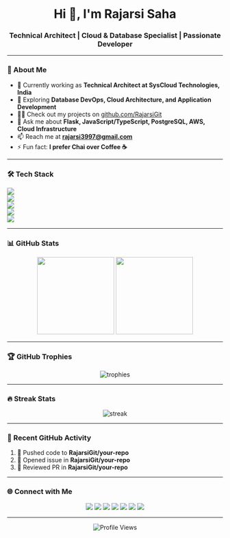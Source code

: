 <h1 align="center">Hi 👋, I'm Rajarsi Saha</h1>
<h3 align="center">Technical Architect | Cloud & Database Specialist | Passionate Developer</h3>

---

### 🚀 About Me
- 💼 Currently working as **Technical Architect at SysCloud Technologies, India**
- 🌱 Exploring **Database DevOps, Cloud Architecture, and Application Development**
- 👨‍💻 Check out my projects on [github.com/RajarsiGit](https://github.com/RajarsiGit)
- 💬 Ask me about **Flask, JavaScript/TypeScript, PostgreSQL, AWS, Cloud Infrastructure**
- 📫 Reach me at **rajarsi3997@gmail.com**
- ⚡ Fun fact: **I prefer Chai over Coffee ☕**

---

### 🛠️ Tech Stack
<p>
  <!-- Programming Languages -->
  <img src="https://skillicons.dev/icons?i=python,js,ts,java,cpp,c,php" />
  </br>
  <!-- Frameworks & Tools -->
  <img src="https://skillicons.dev/icons?i=flask,nodejs,dotnet,express,opencv" />
  </br>
  <!-- Databases -->
  <img src="https://skillicons.dev/icons?i=postgres,mysql,mongodb,oracle,hive,hadoop" />
  </br>
  <!-- Cloud & DevOps -->
  <img src="https://skillicons.dev/icons?i=aws,azure,terraform,git,linux" />
  </br>
  <!-- Design -->
  <img src="https://skillicons.dev/icons?i=photoshop,illustrator" />
</p>

---

### 📊 GitHub Stats
<p align="center">
  <img height="180em" src="https://github-readme-stats.vercel.app/api?username=rajarsigit&show_icons=true&theme=tokyonight" />
  <img height="180em" src="https://github-readme-stats.vercel.app/api/top-langs/?username=rajarsigit&layout=compact&theme=tokyonight" />
</p>

---

### 🏆 GitHub Trophies
<p align="center">
  <img src="https://github-profile-trophy.vercel.app/?username=rajarsigit&theme=onedark&margin-w=15&margin-h=15&row=1&column=6" alt="trophies" />
</p>

---

### 🔥 Streak Stats
<p align="center">
  <img src="https://github-readme-streak-stats.herokuapp.com/?user=rajarsigit&theme=tokyonight" alt="streak" />
</p>

---

### 📌 Recent GitHub Activity
<!--START_SECTION:activity-->
<!-- This section updates automatically with GitHub Actions if you enable it -->
1. 🎉 Pushed code to **RajarsiGit/your-repo**
2. 📝 Opened issue in **RajarsiGit/your-repo**
3. 🔄 Reviewed PR in **RajarsiGit/your-repo**
<!--END_SECTION:activity-->

---

### 🌐 Connect with Me
<p align="center">
  <a href="https://twitter.com/_razooooo_"><img src="https://skillicons.dev/icons?i=twitter" /></a>
  <a href="https://linkedin.com/in/rajarsi-saha-2709a297"><img src="https://skillicons.dev/icons?i=linkedin" /></a>
  <a href="https://stackoverflow.com/users/rajarsi-saha"><img src="https://skillicons.dev/icons?i=stackoverflow" /></a>
  <a href="https://codesandbox.com/rajarsigit"><img src="https://skillicons.dev/icons?i=codepen" /></a>
  <a href="https://kaggle.com/rajarsisjc"><img src="https://skillicons.dev/icons?i=kaggle" /></a>
  <a href="https://fb.com/rajarsi.saha.3997"><img src="https://skillicons.dev/icons?i=facebook" /></a>
  <a href="https://instagram.com/_razooooo_"><img src="https://skillicons.dev/icons?i=instagram" /></a>
</p>

---

<p align="center"> 
  <img src="https://komarev.com/ghpvc/?username=rajarsigit&label=Profile+Views&color=yellow&style=flat-square" alt="Profile Views" />
</p>
